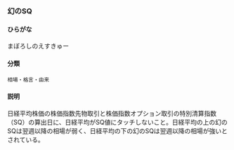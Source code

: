 <div style="display:none;">

## [あ行](securities-terms?id=あ行)
## [か行](securities-terms?id=か行)
## [さ行](securities-terms?id=さ行)
## [た行](securities-terms?id=た行)
## [な行](securities-terms?id=な行)
## [は行](securities-terms?id=は行)
## [ま行](securities-terms?id=ま行)

</div>

### 幻のSQ

#### ひらがな

まぼろしのえすきゅー

#### 分類

`相場・格言・由来`

#### 説明

日経平均株価の株価指数先物取引と株価指数オプション取引の特別清算指数（SQ）の算出日に、日経平均がSQ値にタッチしないこと。日経平均の上の幻のSQは翌週以降の相場が弱く、日経平均の下の幻のSQは翌週以降の相場が強いとされている。

<div style="display:none;">

## [や行](securities-terms?id=や行)
## [ら行](securities-terms?id=ら行)
## [わ行](securities-terms?id=わ行)
## [英数字・記号](securities-terms?id=英数字・記号)

</div>

